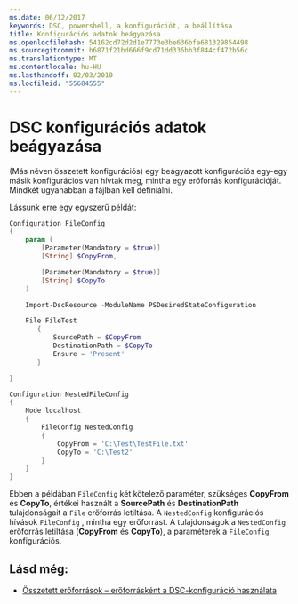 ```yaml
---
ms.date: 06/12/2017
keywords: DSC, powershell, a konfigurációt, a beállítása
title: Konfigurációs adatok beágyazása
ms.openlocfilehash: 54162cd72d2d1e7773e3be636bfa681329854498
ms.sourcegitcommit: b6871f21bd666f9cd71dd336bb3f844cf472b56c
ms.translationtype: MT
ms.contentlocale: hu-HU
ms.lasthandoff: 02/03/2019
ms.locfileid: "55684555"
---
```

# <a name="nesting-dsc-configurations"></a>DSC konfigurációs adatok beágyazása

(Más néven összetett konfigurációs) egy beágyazott konfigurációs egy-egy másik konfigurációs van hívtak meg, mintha egy erőforrás konfigurációját.
Mindkét ugyanabban a fájlban kell definiálni.

Lássunk erre egy egyszerű példát:

```powershell
Configuration FileConfig
{
    param (
        [Parameter(Mandatory = $true)]
        [String] $CopyFrom,

        [Parameter(Mandatory = $true)]
        [String] $CopyTo
    )

    Import-DscResource -ModuleName PSDesiredStateConfiguration

    File FileTest
       {
           SourcePath = $CopyFrom
           DestinationPath = $CopyTo
           Ensure = 'Present'
       }

}

Configuration NestedFileConfig
{
    Node localhost
    {
        FileConfig NestedConfig
        {
            CopyFrom = 'C:\Test\TestFile.txt'
            CopyTo = 'C:\Test2'
        }
    }
}
```

Ebben a példában `FileConfig` két kötelező paraméter, szükséges **CopyFrom** és **CopyTo**, értékei használt a **SourcePath** és  **DestinationPath** tulajdonságait a `File` erőforrás letiltása.
A `NestedConfig` konfigurációs hívások `FileConfig` , mintha egy erőforrást.
A tulajdonságok a `NestedConfig` erőforrás letiltása (**CopyFrom** és **CopyTo**), a paraméterek a `FileConfig` konfigurációs.

## <a name="see-also"></a>Lásd még:

- [Összetett erőforrások – erőforrásként a DSC-konfiguráció használata](../resources/authoringResourceComposite.md)